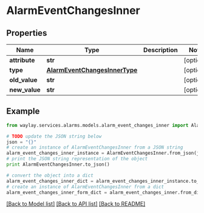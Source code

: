 # AlarmEventChangesInner


## Properties

Name | Type | Description | Notes
------------ | ------------- | ------------- | -------------
**attribute** | **str** |  | [optional] 
**type** | [**AlarmEventChangesInnerType**](AlarmEventChangesInnerType.md) |  | [optional] 
**old_value** | **str** |  | [optional] 
**new_value** | **str** |  | [optional] 

## Example

```python
from waylay.services.alarms.models.alarm_event_changes_inner import AlarmEventChangesInner

# TODO update the JSON string below
json = "{}"
# create an instance of AlarmEventChangesInner from a JSON string
alarm_event_changes_inner_instance = AlarmEventChangesInner.from_json(json)
# print the JSON string representation of the object
print AlarmEventChangesInner.to_json()

# convert the object into a dict
alarm_event_changes_inner_dict = alarm_event_changes_inner_instance.to_dict()
# create an instance of AlarmEventChangesInner from a dict
alarm_event_changes_inner_form_dict = alarm_event_changes_inner.from_dict(alarm_event_changes_inner_dict)
```
[[Back to Model list]](../README.md#documentation-for-models) [[Back to API list]](../README.md#documentation-for-api-endpoints) [[Back to README]](../README.md)


